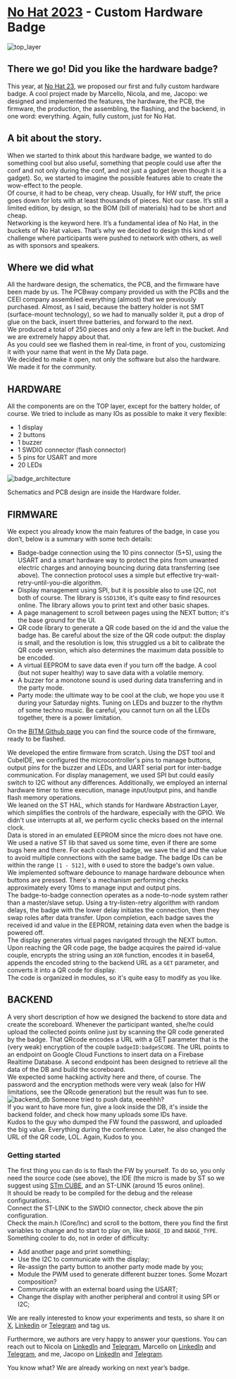 # [No Hat 2023](https://www.nohat.it) - Custom Hardware Badge

![top_layer][1]

## There we go! Did you like the hardware badge?

This year, at [No Hat 23](https://www.nohat.it), we proposed our first and fully custom hardware badge. A cool project made by Marcello, Nicola, and me, Jacopo: we designed and implemented the features, the hardware, the PCB, the firmware, the production, the assembling, the flashing, and the backend, in one word: everything. Again, fully custom, just for No Hat.

## A bit about the story.

When we started to think about this hardware badge, we wanted to do something cool but also useful, something that people could use after the conf and not only during the conf, and not just a gadget (even though it is a gadget). So, we started to imagine the possible features able to create the wow-effect to the people.\
Of course, it had to be cheap, very cheap. Usually, for HW stuff, the price goes down for lots with at least thousands of pieces. Not our case. It’s still a limited edition, by design, so the BOM (bill of materials) had to be short and cheap.\
Networking is the keyword here. It’s a fundamental idea of No Hat, in the buckets of No Hat values. That’s why we decided to design this kind of challenge where participants were pushed to network with others, as well as with sponsors and speakers.

## Where we did what

All the hardware design, the schematics, the PCB, and the firmware have been made by us. The PCBway company provided us with the PCBs and the CEEI company assembled everything (almost) that we previously purchased. Almost, as I said, because the battery holder is not SMT (surface-mount technology), so we had to manually solder it, put a drop of glue on the back, insert three batteries, and forward to the next.\
We produced a total of 250 pieces and only a few are left in the bucket. And we are extremely happy about that.\
As you could see we flashed them in real-time, in front of you, customizing it with your name that went in the My Data page.\
We decided to make it open, not only the software but also the hardware. We made it for the community.

## HARDWARE

All the components are on the TOP layer, except for the battery holder, of course. We tried to include as many IOs as possible to make it very flexible:

- 1 display
- 2 buttons
- 1 buzzer
- 1 SWDIO connector (flash connector)
- 5 pins for USART and more
- 20 LEDs
 
![badge_architecture][2]

Schematics and PCB design are inside the Hardware folder.

## FIRMWARE

We expect you already know the main features of the badge, in case you don’t, below is a summary with some tech details:

- Badge-badge connection using the 10 pins connector (5+5), using the USART and a smart hardware way to protect the pins from unwanted electric charges and annoying bouncing during data transferring (see above). The connection protocol uses a simple but effective try-wait-retry-until-you-die algorithm.
- Display management using SPI, but it is possible also to use I2C, not both of course. The library is `SSD1306`, it's quite easy to find resources online. The library allows you to print text and other basic shapes.
- A page management to scroll between pages using the NEXT button; it's the base ground for the UI.
- QR code library to generate a QR code based on the id and the value the badge has. Be careful about the size of the QR code output: the display is small, and the resolution is low, this struggled us a bit to calibrate the QR code version, which also determines the maximum data possible to be encoded.
- A virtual EEPROM to save data even if you turn off the badge. A cool (but not super healthy) way to save data with a volatile memory.
- A buzzer for a monotone sound is used during data transferring and in the party mode.
- Party mode: the ultimate way to be cool at the club, we hope you use it during your Saturday nights. Tuning on LEDs and buzzer to the rhythm of some techno music. Be careful, you cannot turn on all the LEDs together, there is a power limitation.

On the [BITM Github page](https://github.com/berghem-in-the-middle) you can find the source code of the firmware, ready to be flashed.

We developed the entire firmware from scratch. Using the DST tool and CubeIDE, we configured the microcontroller's pins to manage buttons, output pins for the buzzer and LEDs, and UART serial port for inter-badge communication. For display management, we used SPI but could easily switch to I2C without any differences. Additionally, we employed an internal hardware timer to time execution, manage input/output pins, and handle flash memory operations.\
We leaned on the ST HAL, which stands for Hardware Abstraction Layer, which simplifies the controls of the hardware, especially with the GPIO. We didn't use interrupts at all, we perform cyclic checks based on the internal clock.\
Data is stored in an emulated EEPROM since the micro does not have one. We used a native ST lib that saved us some time, even if there are some bugs here and there. For each coupled badge, we save the id and the value to avoid multiple connections with the same badge. The badge IDs can be within the range `[1 - 512]`, with `0` used to store the badge's own value.\
We implemented software debounce to manage hardware debounce when buttons are pressed. There's a mechanism performing checks approximately every 10ms to manage input and output pins.\
The badge-to-badge connection operates as a node-to-node system rather than a master/slave setup. Using a try-listen-retry algorithm with random delays, the badge with the lower delay initiates the connection, then they swap roles after data transfer. Upon completion, each badge saves the received id and value in the EEPROM, retaining data even when the badge is powered off.\
The display generates virtual pages navigated through the NEXT button. Upon reaching the QR code page, the badge acquires the paired id-value couple, encrypts the string using an `XOR` function, encodes it in base64, appends the encoded string to the backend URL as a `GET` parameter, and converts it into a QR code for display.\
The code is organized in modules, so it's quite easy to modify as you like.

## BACKEND

A very short description of how we designed the backend to store data and create the scoreboard. Whenever the participant wanted, she/he could upload the collected points online just by scanning the QR code generated by the badge. That QRcode encodes a URL with a GET parameter that is the (very weak) encryption of the couple `badgeID:badgeSCORE`. The URL points to an endpoint on Google Cloud Functions to insert data on a Firebase Realtime Database. A second endpoint has been designed to retrieve all the data of the DB and build the scoreboard.\
We expected some hacking activity here and there, of course. The password and the encryption methods were very weak (also for HW limitations, see the QRcode generation) but the result was fun to see.
![backend_db][3]
Someone tried to push data, eeeehhh?\
If you want to have more fun, give a look inside the DB, it's inside the backend folder, and check how many uploads some IDs have.\
Kudos to the guy who dumped the FW found the password, and uploaded the big value. Everything during the conference. Later, he also changed the URL of the QR code, LOL. Again, Kudos to you.

### Getting started

The first thing you can do is to flash the FW by yourself. To do so, you only need the source code (see above), the IDE (the micro is made by ST so we suggest using [STm CUBE](https://www.st.com/en/development-tools/stm32cubeide.html), and an ST-LINK (around 15 euros online).\
It should be ready to be compiled for the debug and the release configurations.\
Connect the ST-LINK to the SWDIO connector, check above the pin configuration.\
Check the main.h (Core/Inc) and scroll to the bottom, there you find the first variables to change and to start to play on, like `BADGE_ID` and `BADGE_TYPE`.
Something cooler to do, not in order of difficulty:

- Add another page and print something;
- Use the I2C to communicate with the display;
- Re-assign the party button to another party mode made by you;
- Module the PWM used to generate different buzzer tones. Some Mozart composition?
- Communicate with an external board using the USART;
- Change the display with another peripheral and control it using SPI or I2C;

We are really interested to know your experiments and tests, so share it on [X](https://twitter.com/nohatcon), [Linkedin](https://www.linkedin.com/company/berghem-in-the-middle/mycompany/) or [Telegram](https://t.me/joinchat/CM8GDRJqmE3-Ps6rU-W7Bw) and tag us.

Furthermore, we authors are very happy to answer your questions. You can reach out to Nicola on [LinkedIn](https://www.linkedin.com/in/nicola-vaccaro/) and [Telegram](https://t.me/HighSeconds), Marcello on [LinkedIn](https://www.linkedin.com/in/marcello-federici-441b28b/) and [Telegram](https://t.me/Marcio28_99), and me, Jacopo on [LinkedIn](https://www.linkedin.com/in/jacopofederici/) and [Telegram](https://t.me/j_jey).

You know what? We are already working on next year’s badge.

[1]: /Hardware/banner.png
[2]: /Hardware/badgeNOHAT23_TOP_CONNECTIONS.jpg
[3]: /Backend/hw_scoreboard.png
